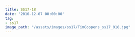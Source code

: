 ```yaml
---
title: SS17-18
date: '2016-12-07 00:00:00'
tag:
- ss17
image_path: "/assets/images/ss17/TimCoppens_ss17_018.jpg"
---
```

